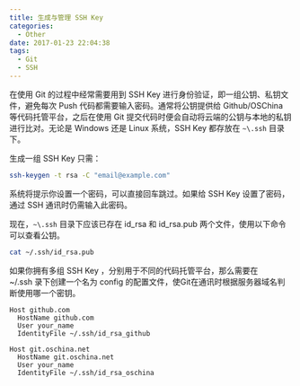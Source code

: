 ```yaml
---
title: 生成与管理 SSH Key
categories:
  - Other
date: 2017-01-23 22:04:38
tags:
  - Git
  - SSH
---
```


在使用 Git 的过程中经常需要用到 SSH Key 进行身份验证，即一组公钥、私钥文件，避免每次 Push 代码都需要输入密码。通常将公钥提供给 Github/OSChina 等代码托管平台，之后在使用 Git 提交代码时便会自动将云端的公钥与本地的私钥进行比对。无论是 Windows 还是 Linux 系统，SSH Key 都存放在 `~\.ssh` 目录下。

<!-- more -->

生成一组 SSH Key 只需：

``` sh
ssh-keygen -t rsa -C "email@example.com"
```

系统将提示你设置一个密码，可以直接回车跳过。如果给 SSH Key 设置了密码，通过 SSH 通讯时仍需输入此密码。

现在，`~\.ssh` 目录下应该已存在 id_rsa 和 id_rsa.pub 两个文件，使用以下命令可以查看公钥。

``` sh
cat ~/.ssh/id_rsa.pub
```
如果你拥有多组 SSH Key ，分别用于不同的代码托管平台，那么需要在 ~/.ssh 录下创建一个名为 config 的配置文件，使Git在通讯时根据服务器域名判断使用哪一个密钥。

```
Host github.com
  HostName github.com
  User your_name
  IdentityFile ~/.ssh/id_rsa_github

Host git.oschina.net
  HostName git.oschina.net
  User your_name
  IdentityFile ~/.ssh/id_rsa_oschina
```